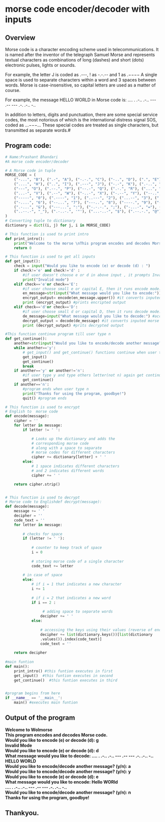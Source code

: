 # morse code encoder/decoder with inputs
## Overview
Morse code is a character encoding scheme used in telecommunications. It is named after the inventor of the telegraph Samuel Morse and represents textual characters as combinations of long (dashes) and short (dots) electronic pulses, lights or sounds. <p>For example, the letter J is coded as .---, ! as -.-.-- and 1 as .−−−− A single space is used to separate characters within a word and 3 spaces between words. Morse is case-insensitive, so capital letters are used as a matter of course.</p> <p>For example, the message HELLO WORLD in Morse code is: .... . .-.. .-.. --- .-- --- .-. .-.. -..</p> In addition to letters, digits and punctuation, there are some special service codes, the most notorious of which is the international distress signal SOS, coded as ...−−−... These special codes are treated as single characters, but transmitted as separate words.#
## Program code:
```python
# Name:Prashant Bhandari
#A morse code encoder/decoder

# A Morse code in tuple
MORSE_CODE = (
    ("-...", "B"), (".-", "A"), ("-.-.", "C"), ("-..", "D"), (".", "E"), ("..-.", "F"), ("--.", "G"),
    ("....", "H"), ("..", "I"), (".---", "J"), ("-.-", "K"), (".-..", "L"), ("--", "M"), ("-.", "N"),
    ("---", "O"), (".--.", "P"), ("--.-", "Q"), (".-.", "R"), ("...", "S"), ("-", "T"), ("..-", "U"),
    ("...-", "V"), (".--", "W"), ("-..-", "X"), ("-.--", "Y"), ("--..", "Z"), (".-.-.-", "."),
    ("-----", "0"), (".----", "1"), ("..---", "2"), ("...--", "3"), ("....-", "4"), (".....", "5"), 
    ("-....", "6"), ("--...", "7"), ("---..", "8"), ("----.", "9"), ("-.--.", "("), ("-.--.-", ")"),
    (".-...", "&"), ("---...", ":"), ("-.-.-.", ";"), ("-...-", "="), (".-.-.", "+"), ("-....-", "-"),
    ("..--.-", "_"), (".-..-.", '"'), ("...-..-", "$"), (".--.-.", "@"), ("..--..", "?"), ("-.-.--", "!")
)
# Converting tuple to dictionary
dictionary = dict((i, j) for j, i in MORSE_CODE)

# This function is used to print intro
def print_intro():
    print("Welcome to the morse \nThis program encodes and decodes Morse code.")
    return 0

# This function is used to get all inputs
def get_input():
    check = input("Would you like to encode (e) or decode (d) : ")
    if check!='e' and check!='d' :
        #if user doesn't choose e or d in above input , it prompts Invalid mode.
        print("Invalid mode")
    elif check=='e'or check=='E':
        #if user choose small e or capital E, then it runs encode mode. 
        en_message=str(input("What message would you like to encode:")).upper() #accept english text
        encrypt_output= encode(en_message.upper()) #it converts inputed english text to morse code
        print (encrypt_output) #prints encripted output
    elif check=='d'or check=='D':
        #if user choose small d or capital D, then it runs decode mode. 
        de_message=input("What message would you like to decode:") #accept morse code
        decrypt_output = decode(de_message) #it converts inputed morse code to english text
        print (decrypt_output) #prits decrypted output

#This function continue program till user type n
def get_continue():
    another=str(input("Would you like to encode/decode another message? (y/n):"))
    while another=='y':
        # get_input() and get_continue() functions continue when user type y when above input prompt up.
        get_input() 
        get_continue()
        break
    if another=='y' or another!='n':
        #if user type y and type others letter(not n) again get continue function runs.
        get_continue()   
    if another=='n':
        #program ends when user type n
        print("Thanks for using the program, goodbye!")
        quit() #program ends

# This function is used to encrypt
# English to  morse code                     
def encode(message):
    cipher = ''
    for letter in message:
        if letter != ' ':

            # Looks up the dictionary and adds the
            # corresponding morse code
            # along with a space to separate
            # morse codes for different characters
            cipher += dictionary[letter] + ' '
        else:
            # 1 space indicates different characters
            # and 2 indicates different words
            cipher += ' '

    return cipher.strip()


# This function is used to decrypt
# Morse code to Englishdef decrypt(message):
def decode(message):
    message += ' '
    decipher = ''
    code_text = ''
    for letter in message:
 
        # checks for space
        if (letter != ' '):
 
            # counter to keep track of space
            i = 0
 
            # storing morse code of a single character
            code_text += letter
 
        # in case of space
        else:
            # if i = 1 that indicates a new character
            i += 1
 
            # if i = 2 that indicates a new word
            if i == 2 :
 
                 # adding space to separate words
                decipher += ' '
            else:
 
                # accessing the keys using their values (reverse of encryption)
                decipher += list(dictionary.keys())[list(dictionary
                .values()).index(code_text)]
                code_text = ''
 
    return decipher
    
#main funtion
def main():
    print_intro() #this funtion executes in first
    get_input()  #this funtion executes in second
    get_continue()  #this funtion executes in third


#program begins from here
if __name__ == '__main__':
    main() #executes main funtion

```
## Output of the program
<b>Welcome to Wolmorse <br>
This program encodes and decodes Morse code.<br>
  Would you like to encode (e) or decode (d): g <br>
Invalid Mode<br>
Would you like to encode (e) or decode (d): d<br>
What message would you like to decode: .... . .-.. .-.. --- .-- --- .-. .-.. -..<br>
HELLO WORLD<br>
Would you like to encode/decode another message? (y/n): a<br>
Would you like to encode/decode another message? (y/n): y<br>
Would you like to encode (e) or decode (d): e<br>
What message would you like to encode: Hello WORld<br>
.... . .-.. .-.. --- .-- --- .-. .-.. -..<BR>
Would you like to encode/decode another message? (y/n): n<br>
Thanks for using the program, goodbye!
## Thankyou.
